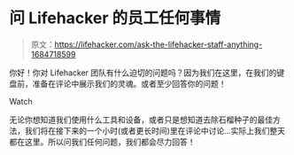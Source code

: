 # 问 Lifehacker 的员工任何事情

> 原文：<https://lifehacker.com/ask-the-lifehacker-staff-anything-1684718599>

你好！你对 Lifehacker 团队有什么迫切的问题吗？因为我们在这里，在我们的键盘前，准备在评论中展示我们的灵魂。或者至少回答你的问题！

Watch

无论你想知道我们使用什么工具和设备，或者只是想知道去除石榴种子的最佳方法，我们将在接下来的一个小时(或者更长时间)里在评论中讨论...实际上我们整天都在这里。所以问我们任何问题，我们都会尽力回答！